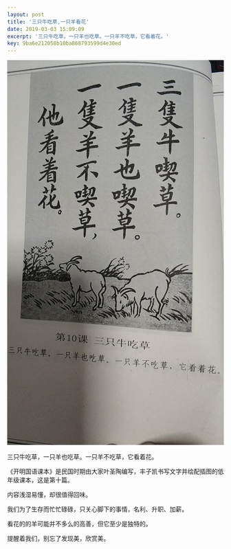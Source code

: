 ```yaml
---  
layout: post  
title: '三只牛吃草,一只羊看花'  
date: 2019-03-03 15:09:09  
excerpt: '三只牛吃草，一只羊也吃草。一只羊不吃草，它看着花。'  
key: 9ba6e212058b10ba868793599d4e30ed  
---  
```


![clipboard.png](/assets/images/posts/2019030301.jpg)

三只牛吃草，一只羊也吃草。一只羊不吃草，它看着花。  
 
《开明国语课本》是民国时期由大家叶圣陶编写，丰子凯书写文字并绘配插图的低年级课本，这是第十篇。  

内容浅湿易懂，却很值得回味。  

我们为了生存而忙忙碌碌，只关心脚下的事情，名利、升职、加薪。  

看花的的羊可能并不多么的高善，但它至少是独特的。  

提醒着我们，别忘了发现美，欣赏美。